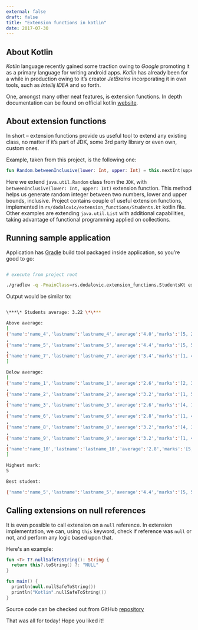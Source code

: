 ```yaml
---
external: false
draft: false
title: "Extension functions in kotlin"
date: 2017-07-30
---
```


## About Kotlin

_Kotlin_ language recently gained some traction owing to _Google_ promoting it as a primary language for
writing android apps. _Kotlin_ has already been for a while in production owing to it’s creator _JetBrains_
incorporating it in own tools, such as _Intellij IDEA_ and so forth.

One, amongst many other neat features, is extension functions. In depth documentation can be found on official
kotlin [website](https://kotlinlang.org/docs/reference/extensions.html).

## About extension functions

In short – extension functions provide us useful tool to extend any existing class, no matter if it’s part of JDK,
some 3rd party library or even own, custom ones.

Example, taken from this project, is the following one:

```kotlin
fun Random.betweenInclusive(lower: Int, upper: Int) = this.nextInt(upper - lower) + lower
```

Here we extend `java.util.Random` class from the `JDK`, with `betweenInclusive(lower: Int, upper: Int)`
extension function. This method helps us generate random integer between two numbers, lower and upper
bounds, inclusive. Project contains couple of useful extension functions, implemented in
`rs/dodalovic/extension_functions/Students.kt` kotlin file. Other examples are extending `java.util.List` with
additional capabilities, taking advantage of functional programming applied on collections.

## Running sample application

Application has [Gradle](https://gradle.org/) build tool packaged inside application, so you’re good to go:

```bash

# execute from project root

./gradlew -q -PmainClass=rs.dodalovic.extension_functions.StudentsKt execute
```

Output would be similar to:

```bash

\***\* Students average: 3.22 \*\***

Above average:
[
{'name':'name_4','lastname':'lastname_4','average':'4.0','marks':'[5, 2, 4, 4, 5]'}
,
{'name':'name_5','lastname':'lastname_5','average':'4.4','marks':'[5, 5, 4, 4, 4]'}
,
{'name':'name_7','lastname':'lastname_7','average':'3.4','marks':'[1, 4, 2, 5, 5]'}
]

Below average:
[
{'name':'name_1','lastname':'lastname_1','average':'2.6','marks':'[2, 3, 2, 2, 4]'}
,
{'name':'name_2','lastname':'lastname_2','average':'3.2','marks':'[1, 5, 2, 5, 3]'}
,
{'name':'name_3','lastname':'lastname_3','average':'2.6','marks':'[4, 1, 2, 1, 5]'}
,
{'name':'name_6','lastname':'lastname_6','average':'2.8','marks':'[1, 4, 5, 2, 2]'}
,
{'name':'name_8','lastname':'lastname_8','average':'3.2','marks':'[4, 3, 4, 4, 1]'}
,
{'name':'name_9','lastname':'lastname_9','average':'3.2','marks':'[1, 4, 5, 5, 1]'}
,
{'name':'name_10','lastname':'lastname_10','average':'2.8','marks':'[5, 5, 1, 2, 1]'}
]

Highest mark:
5

Best student:

{'name':'name_5','lastname':'lastname_5','average':'4.4','marks':'[5, 5, 4, 4, 4]'}
```

## Calling extensions on null references

It is even possible to call extension on a `null` reference. In extension implementation, we
can, using `this` keyword, check if reference was `null` or not, and perform any logic based
upon that.

Here's an example:

```kotlin
fun <T> T?.nullSafeToString(): String {
  return this?.toString() ?: "NULL"
}

fun main() {
  println(null.nullSafeToString())
  println("Kotlin".nullSafeToString())
}
```

Source code can be checked out from GitHub [repository](https://github.com/dodalovic/kotlin-extension-functions)

That was all for today! Hope you liked it!
